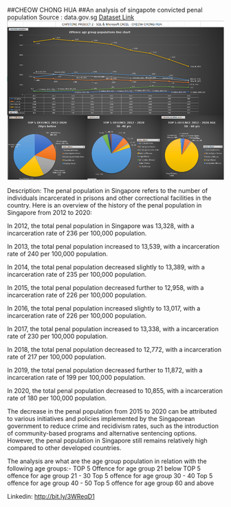 ##CHEOW CHONG HUA
##An analysis of singapote convicted penal population
Source : data.gov.sg 
[Dataset Link](https://github.com/espencch/sql_excel_capstone2)
![Screenshot of dashboard](https://raw.githubusercontent.com/espencch/sql_excel_capstone2/main/dashboard_sql.png)

Description:
The penal population in Singapore refers to the number of individuals incarcerated in prisons and other correctional facilities in the country. Here is an overview of the history of the penal population in Singapore from 2012 to 2020:

In 2012, the total penal population in Singapore was 13,328, with a incarceration rate of 236 per 100,000 population.

In 2013, the total penal population increased to 13,539, with a incarceration rate of 240 per 100,000 population.

In 2014, the total penal population decreased slightly to 13,389, with a incarceration rate of 235 per 100,000 population.

In 2015, the total penal population decreased further to 12,958, with a incarceration rate of 226 per 100,000 population.

In 2016, the total penal population increased slightly to 13,017, with a incarceration rate of 226 per 100,000 population.

In 2017, the total penal population increased to 13,338, with a incarceration rate of 230 per 100,000 population.

In 2018, the total penal population decreased to 12,772, with a incarceration rate of 217 per 100,000 population.

In 2019, the total penal population decreased further to 11,872, with a incarceration rate of 199 per 100,000 population.

In 2020, the total penal population decreased to 10,855, with a incarceration rate of 180 per 100,000 population.

The decrease in the penal population from 2015 to 2020 can be attributed to various initiatives and policies implemented by the Singaporean government to reduce crime and recidivism rates, such as the introduction of community-based programs and alternative sentencing options. However, the penal population in Singapore still remains relatively high compared to other developed countries.

The analysis are what are the age group population in relation with the following age groups:-
TOP 5 Offence for age group 21 below
TOP 5 offence for age group 21 - 30
Top 5 offence for age group 30 - 40
Top 5 offence for age group 40 - 50
Top 5 offence for age group 60 and above

Linkedin:
http://bit.ly/3WReqD1

